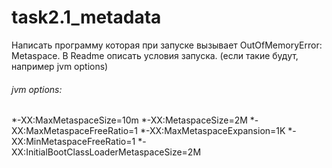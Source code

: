 # task2.1_metadata

Написать программу которая при запуске вызывает OutOfMemoryError: Metaspace. В Readme описать условия запуска. (если такие будут, например jvm options)

###### jvm options:
*-XX:MaxMetaspaceSize=10m
*-XX:MetaspaceSize=2M
*-XX:MaxMetaspaceFreeRatio=1
*-XX:MaxMetaspaceExpansion=1K
*-XX:MinMetaspaceFreeRatio=1
*-XX:InitialBootClassLoaderMetaspaceSize=2M
